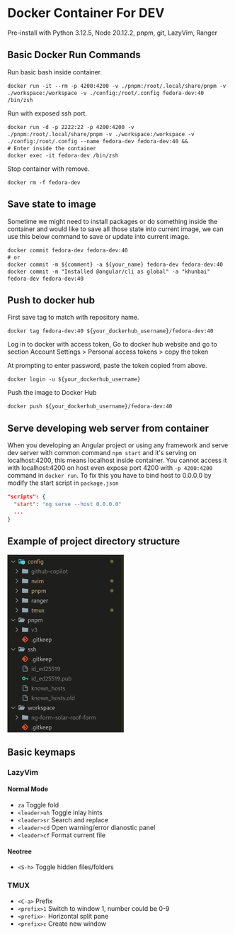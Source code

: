 # Docker Container For DEV

Pre-install with Python 3.12.5, Node 20.12.2, pnpm, git, LazyVim, Ranger

## Basic Docker Run Commands

Run basic bash inside container.

```shell
docker run -it --rm -p 4200:4200 -v ./pnpm:/root/.local/share/pnpm -v ./workspace:/workspace -v ./config:/root/.config fedora-dev:40 /bin/zsh
```

Run with exposed ssh port.

```shell
docker run -d -p 2222:22 -p 4200:4200 -v ./pnpm:/root/.local/share/pnpm -v ./workspace:/workspace -v ./config:/root/.config --name fedora-dev fedora-dev:40 &&
# Enter inside the container
docker exec -it fedora-dev /bin/zsh
```

Stop container with remove.

```shell
docker rm -f fedora-dev
```

## Save state to image

Sometime we might need to install packages or do something inside the container
and would like to save all those state into current image, we can use this below
command to save or update into current image.

```shell
docker commit fedora-dev fedora-dev:40
# or
docker commit -m ${comment} -a ${your_name} fedora-dev fedora-dev:40
docker commit -m "Installed @angular/cli as global" -a "khunbai" fedora-dev fedora-dev:40
```

## Push to docker hub

First save tag to match with repository name.

```shell
docker tag fedora-dev:40 ${your_dockerhub_username}/fedora-dev:40
```

Log in to docker with access token, Go to docker hub website and go to
section Account Settings > Personal access tokens > copy the token

At prompting to enter password, paste the token copied from above.

```shell
docker login -u ${your_dockerhub_username}
```

Push the image to Docker Hub

```shell
docker push ${your_dockerhub_username}/fedora-dev:40
```

## Serve developing web server from container

When you developing an Angular project or using any framework and serve dev server
with common command `npm start` and it's serving on localhost:4200, this means
localhost inside container. You cannot access it with localhost:4200 on host even
expose port 4200 with `-p 4200:4200` command in `docker run`.
To fix this you have to bind host to 0.0.0.0 by modify the start script in `package.json`

```json
"scripts": {
  "start": "ng serve --host 0.0.0.0"
  ...
}
```

## Example of project directory structure

![alt text](https://github.com/khunbai/docker-image-fedora-dev/blob/main/readme_assets/ex_folder_str.png?raw=true)

## Basic keymaps

### LazyVim

#### Normal Mode

- `za` Toggle fold
- `<leader>uh` Toggle inlay hints
- `<leader>sr` Search and replace
- `<leader>cd` Open warning/error dianostic panel
- `<leader>cf` Format current file

#### Neotree

- `<S-h>` Toggle hidden files/folders

### TMUX

- `<C-a>` Prefix
- `<prefix>1` Switch to window 1, number could be 0-9
- `<prefix>-` Horizontal split pane
- `<prefix>c` Create new window
